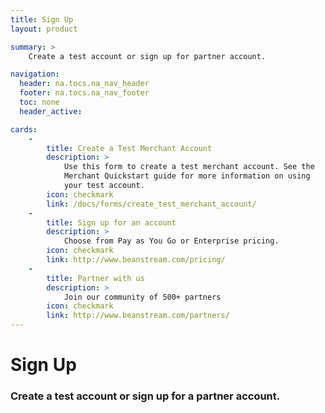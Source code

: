 ```yaml
---
title: Sign Up
layout: product

summary: >
    Create a test account or sign up for partner account. 

navigation:
  header: na.tocs.na_nav_header
  footer: na.tocs.na_nav_footer
  toc: none
  header_active: 

cards:
    -
        title: Create a Test Merchant Account
        description: >
            Use this form to create a test merchant account. See the 
            Merchant Quickstart guide for more information on using 
            your test account.
        icon: checkmark
        link: /docs/forms/create_test_merchant_account/
    -
        title: Sign up for an account
        description: >
            Choose from Pay as You Go or Enterprise pricing.
        icon: checkmark
        link: http://www.beanstream.com/pricing/
    -
        title: Partner with us
        description: >
            Join our community of 500+ partners
        icon: checkmark
        link: http://www.beanstream.com/partners/
---
```


# Sign Up

### Create a test account or sign up for a partner account.
